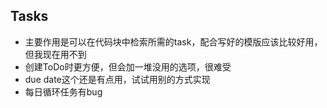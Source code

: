 ## Tasks

- 主要作用是可以在代码块中检索所需的task，配合写好的模版应该比较好用，但我现在用不到
- 创建ToDo时更方便，但会加一堆没用的选项，很难受
- due date这个还是有点用，试试用别的方式实现
- 每日循环任务有bug